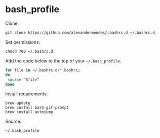 # bash_profile

Clone:

```
git clone https://github.com/alexandermendes/.bashrc.d ~/.bashrc.d 
```

Set permissions:

```
chmod 700 ~/.bashrc.d
```

Add the code below to the top of your `~/.bash_profile`.

```bash
for file in ~/.bashrc.d/*.bashrc;
do
 source “$file”
done
```

Install requirements:

```
brew update
brew install bash-git-prompt
brew install autojump
```

Source:

```
~/.bash_profile
```
